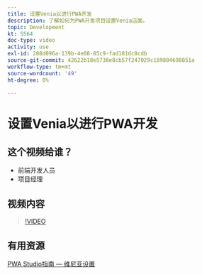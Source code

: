 ```yaml
---
title: 设置Venia以进行PWA开发
description: 了解如何为PWA开发项目设置Venia店面。
topic: Development
kt: 5564
doc-type: video
activity: use
exl-id: 208d096a-139b-4e08-85c9-fad181dc8cdb
source-git-commit: 42622b18e5738e8cb57f247029c189884698851a
workflow-type: tm+mt
source-wordcount: '49'
ht-degree: 0%

---
```


# 设置Venia以进行PWA开发

## 这个视频给谁？

- 前端开发人员
- 项目经理

## 视频内容

>[!VIDEO](https://video.tv.adobe.com/v/35785?quality=12&learn=on)

## 有用资源

[PWA Studio指南 — 维尼亚设置](https://developer.adobe.com/commerce/pwa-studio/tutorials/setup-storefront/)
